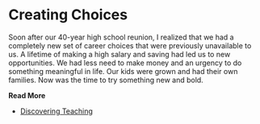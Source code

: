 # Creating Choices

Soon after our 40-year high school reunion, I realized that we had a completely new set of career
choices that were previously unavailable to us. A lifetime of making a high salary and saving had
led us to new opportunities. We had less need to make money and an urgency to do something
meaningful in life. Our kids were grown and had their own families. Now was the time to try
something new and bold.

**Read More**

* [Discovering Teaching](https://shrinking-world.com/blog/Teaching)
